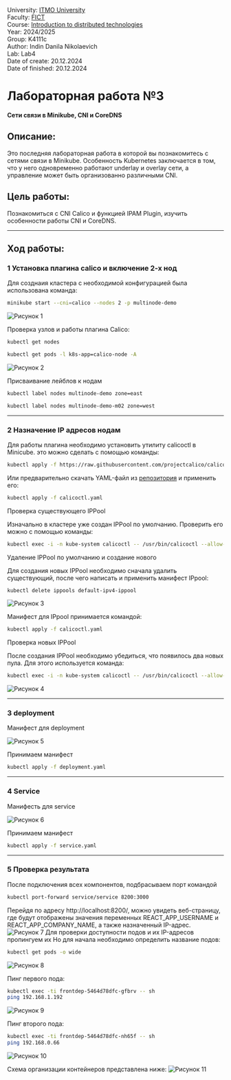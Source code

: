 University: [ITMO University](https://itmo.ru/ru/)\
Faculty: [FICT](https://fict.itmo.ru)\
Course: [Introduction to distributed technologies](https://github.com/itmo-ict-faculty/introduction-to-distributed-technologies)\
Year: 2024/2025\
Group: K4111с\
Author: Indin Danila Nikolaevich\
Lab: Lab4\
Date of create: 20.12.2024\
Date of finished: 20.12.2024


# Лабораторная работа №3
**Сети связи в Minikube, CNI и CoreDNS**

## Описание:
Это последняя лабораторная работа в которой вы познакомитесь с сетями связи в Minikube. Особенность Kubernetes заключается в том, что у него одновременно работают underlay и overlay сети, а управление может быть организованно различными CNI.

## Цель работы:
Познакомиться с CNI Calico и функцией IPAM Plugin, изучить особенности работы CNI и CoreDNS.

---

## Ход работы:
### 1 Установка плагина calico и включение 2-х нод
Для созднаия кластера с необходимой конфигурацией была использована команда:
```bash
minikube start --cni=calico --nodes 2 -p multinode-demo
```
![Рисунок 1](./Images/Claster_creating.png)

Проверка узлов и работы плагина Calico:
```bash
kubectl get nodes
```
```bash
kubectl get pods -l k8s-app=calico-node -A
```

![Рисунок 2](./Images/Check_nodes.png) 

Присваивание лейблов к нодам
```bash
kubectl label nodes multinode-demo zone=east
```
```bash
kubectl label nodes multinode-demo-m02 zone=west
```

---

### 2 Назначение IP адресов нодам
Для работы плагина необходимо установить утилиту calicoctl в Minicube.
это можно сделать с помощью команды:
```bash
kubectl apply -f https://raw.githubusercontent.com/projectcalico/calico/v3.29.1/manifests/calico.yaml
```
Или предварительно скачать YAML-файл из [репозитория](https://github.com/projectcalico/calico/tree/v3.27.5/manifests) и применить его:
```bash
kubectl apply -f calicoctl.yaml
```

Проверка существующего IPPool

Изначально в кластере уже создан IPPool по умолчанию. Проверить его можно с помощью команды:
```bash
kubectl exec -i -n kube-system calicoctl -- /usr/bin/calicoctl --allow-version-mismatch get ippools -o wide
```
Удаление IPPool по умолчанию и создание нового

Для создания новых IPPool необходимо сначала удалить существующий, после чего написать и применить манифест IPpool:
```bash
kubectl delete ippools default-ipv4-ippool
```
![Рисунок 3](./Images/Ippool.png) 

Манифест для IPpool принимается командой:
```bash
kubectl apply -f calicoctl.yaml
```
Проверка новых IPPool

После создания IPPool необходимо убедиться, что появилось два новых пула. Для этого используется команда:
```bash
kubectl exec -i -n kube-system calicoctl -- /usr/bin/calicoctl --allow-version-mismatch get ippools -o wide
```
![Рисунок 4](./Images/Ippools_status.png) 

---

### 3 deployment
Манифест для deployment

![Рисунок 5](./Images/Deployment.png) 

Принимаем манифест
```bash
kubectl apply -f deployment.yaml
```

---

### 4 Service
Манифесть для service

![Рисунок 6](./Images/Service.png)

Принимаем манифест
```bash
kubectl apply -f service.yaml
```

---

### 5 Проверка результата
После подключения всех компонентов, подбрасываем порт командой
```bash
kubectl port-forward service/service 8200:3000
```
Перейдя по адресу http://localhost:8200/, можно увидеть веб-страницу, где будут отображены значения переменных REACT_APP_USERNAME и REACT_APP_COMPANY_NAME, а также назначенный IP-адрес.
![Рисунок 7](./Images/Result.png)
Для проверки доступности подов и их IP-адресов пропингуем их
Но для начала необходимо определить название подов:
```bash
kubectl get pods -o wide
```
![Рисунок 8](./Images/Pods_stats.png)

Пинг первого пода:
```bash
kubectl exec -ti frontdep-5464d78dfc-gfbrv -- sh
ping 192.168.1.192
```
![Рисунок 9](./Images/Ping_first.png)

Пинг второго пода:
```bash
kubectl exec -ti frontdep-5464d78dfc-nh65f -- sh
ping 192.168.0.66
```
![Рисунок 10](./Images/Ping_second.png)

Схема организации контейнеров представлена ниже:
![Рисунок 11](./Images/Scheme.png)
